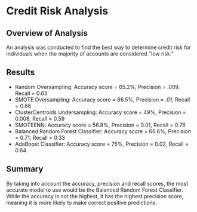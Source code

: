 # Credit Risk Analysis

## Overview of Analysis
An analysis was conducted to find the best way to determine credit risk for individuals when the majority of accounts are considered "low risk." 

## Results

- Random Oversampling: Accuracy score = 65.2%, Precision = .009, Recall = 0.63
- SMOTE Oversampling: Accuracy score = 66.5%, Precision = .01, Recall = 0.66
- ClusterCentroids Undersampling: Accuracy score = 49%, Precision = 0.008, Recall = 0.59
- SMOTEENN: Accuracy score = 56.8%, Precision = 0.01, Recall = 0.76
- Balanced Random Forest Classifier: Accuracy score = 66.6%, Precision = 0.71, Recall = 0.33
- AdaBoost Classifier: Accuracy score = 75%, Precision = 0.02, Recall = 0.64

## Summary
By taking into account the accuracy, precision and recall scores, the most accurate model to use would be the Balanced Random Forest Classifier. While the accuracy is not the highest, it has the highest precision score, meaning it is more likely to make correct positive predictions. 


